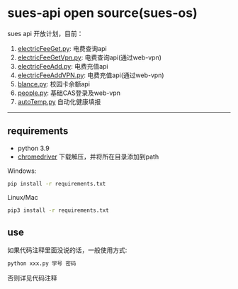 # sues-api open source(sues-os)

sues api 开放计划，目前：

1. [electricFeeGet.py](electricFeeGet.py): 电费查询api
2. [electricFeeGetVpn.py](electricFeeGetVpn.py): 电费查询api(通过web-vpn)
3. [electricFeeAdd.py](electricFeeAdd.py): 电费充值api
4. [electricFeeAddVPN.py](electricFeeAdd.py): 电费充值api(通过web-vpn)
5. [blance.py](blance.py): 校园卡余额api
6. [people.py](people.py): 基础CAS登录及web-vpn
7. [autoTemp.py](autoTemp.py) 自动化健康填报

---

## requirements

- python 3.9
- [chromedriver](http://chromedriver.storage.googleapis.com/index.html) 下载解压，并将所在目录添加到path
<!-- - Node enviromrnt
- python package: -->

Windows:

```bash
pip install -r requirements.txt
```

Linux/Mac

```bash
pip3 install -r requirements.txt
```

## use

如果代码注释里面没说的话，一般使用方式:

```bash
python xxx.py 学号 密码
```

否则详见代码注释
